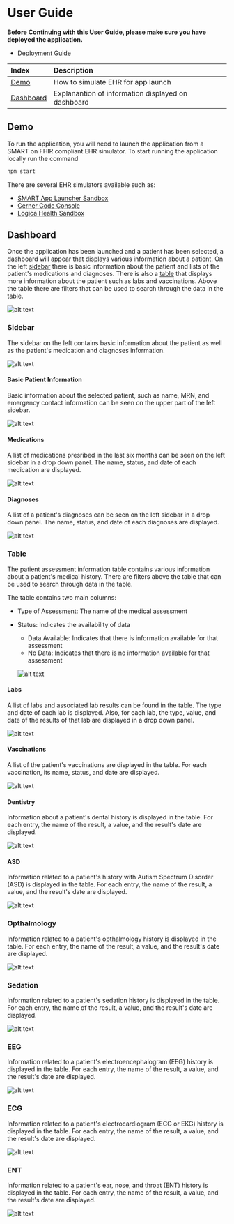 # User Guide

**Before Continuing with this User Guide, please make sure you have deployed the application.**

- [Deployment Guide](./DeploymentGuide.md)

| Index                              | Description                                                |
| :--------------------------------- | :----------------------------------------------------------|
| [Demo](#demo)                      | How to simulate EHR for app launch                         |
| [Dashboard](#dashboard)            | Explanantion of information displayed on dashboard         |

## Demo 

To run the application, you will need to launch the application from a SMART on FHIR compliant EHR simulator. To start running the application locally run the command
```javascript
npm start
```

There are several EHR simulators available such as:
* [SMART App Launcher Sandbox](https://launch.smarthealthit.org/)
* [Cerner Code Console](https://code-console.cerner.com/)
* [Logica Health Sandbox](https://sandbox.logicahealth.org/)

## Dashboard
Once the application has been launched and a patient has been selected, a dashboard will appear that displays various information about a patient. On the left [sidebar](#sidebar) there is basic information about the patient and lists of the patient's medications and diagnoses. There is also a [table](#table) that displays more information about the patient such as labs and vaccinations. Above the table there are filters that can be used to search through the data in the table.

![alt text](images/dashboard.png)

### Sidebar
The sidebar on the left contains basic information about the patient as well as the patient's medication and diagnoses information. 

![alt text](images/sidebar.png)

#### Basic Patient Information
Basic information about the selected patient, such as name, MRN, and emergency contact information can be seen on the upper part of the left sidebar. 

![alt text](images/patientInfo.png)

#### Medications 
A list of medications presribed in the last six months can be seen on the left sidebar in a drop down panel. The name, status, and date of each medication are displayed. 

![alt text](images/medicationInfo.png)

#### Diagnoses
A list of a patient's diagnoses can be seen on the left sidebar in a drop down panel. The name, status, and date of each diagnoses are displayed. 

![alt text](images/diagnosesInfo.png)

### Table
The patient assessment information table contains various information about a patient's medical history. There are filters above the table that can be used to search through data in the table. 

The table contains two main columns:
* Type of Assessment: The name of the medical assessment
* Status: Indicates the availability of data
  * Data Available: Indicates that there is information available for that assessment
  * No Data: Indicates that there is no information available for that assessment

  ![alt text](images/table.png)

#### Labs
A list of labs and associated lab results can be found in the table. The type and date of each lab is displayed. Also, for each lab, the type, value, and date of the results of that lab are displayed in a drop down panel.

![alt text](images/labsInfo.png)

#### Vaccinations
A list of the patient's vaccinations are displayed in the table. For each vaccination, its name, status, and date are displayed.

![alt text](images/immunizationInfo.png)

#### Dentistry
Information about a patient's dental history is displayed in the table. For each entry, the name of the result, a value, and the result's date are displayed. 

![alt text](images/dentistryInfo.png)

#### ASD
Information related to a patient's history with Autism Spectrum Disorder (ASD) is displayed in the table. For each entry, the name of the result, a value, and the result's date are displayed. 

![alt text](images/ASDInfo.png)

### Opthalmology
Information related to a patient's opthalmology history is displayed in the table. For each entry, the name of the result, a value, and the result's date are displayed. 

![alt text](images/opthalmologyInfo.png)

### Sedation
Information related to a patient's sedation history is displayed in the table. For each entry, the name of the result, a value, and the result's date are displayed.

![alt text](images/sedationInfo.png)

### EEG
Information related to a patient's electroencephalogram (EEG) history is displayed in the table. For each entry, the name of the result, a value, and the result's date are displayed. 

![alt text](images/eegInfo.png)

### ECG
Information related to a patient's  electrocardiogram (ECG or EKG) history is displayed in the table. For each entry, the name of the result, a value, and the result's date are displayed. 

![alt text](images/ecgInfo.png)

### ENT
Information related to a patient's ear, nose, and throat (ENT) history is displayed in the table. For each entry, the name of the result, a value, and the result's date are displayed. 

![alt text](images/entInfo.png)
